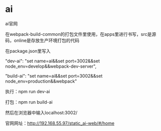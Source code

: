 # ai
ai官网

在webpack-build-common的打包文件里使用，在apps里进行书写，src是源码，online是存放生产环境打包的代码

在package.json里写入

"dev-ai": "set name=ai&&set port=3002&&set node_env=develop&&webpack-dev-server",

"build-ai": "set name=ai&&set port=3002&&set node_env=production&&webpack"


执行：npm run dev-ai

打包：npm run build-ai

然后在浏览器中输入localhost:3002/

官网网址：http://192.168.55.97/static_ai-web/#/home
